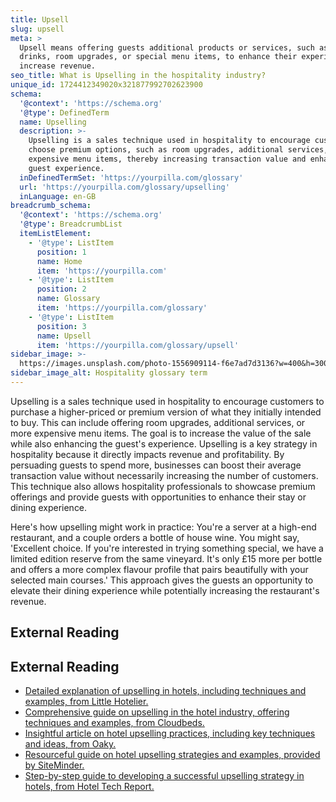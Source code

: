 ```yaml
---
title: Upsell
slug: upsell
meta: >
  Upsell means offering guests additional products or services, such as premium
  drinks, room upgrades, or special menu items, to enhance their experience and
  increase revenue.
seo_title: What is Upselling in the hospitality industry?
unique_id: 1724412349020x321877992702623900
schema:
  '@context': 'https://schema.org'
  '@type': DefinedTerm
  name: Upselling
  description: >-
    Upselling is a sales technique used in hospitality to encourage customers to
    choose premium options, such as room upgrades, additional services, or more
    expensive menu items, thereby increasing transaction value and enhancing the
    guest experience.
  inDefinedTermSet: 'https://yourpilla.com/glossary'
  url: 'https://yourpilla.com/glossary/upselling'
  inLanguage: en-GB
breadcrumb_schema:
  '@context': 'https://schema.org'
  '@type': BreadcrumbList
  itemListElement:
    - '@type': ListItem
      position: 1
      name: Home
      item: 'https://yourpilla.com'
    - '@type': ListItem
      position: 2
      name: Glossary
      item: 'https://yourpilla.com/glossary'
    - '@type': ListItem
      position: 3
      name: Upsell
      item: 'https://yourpilla.com/glossary/upsell'
sidebar_image: >-
  https://images.unsplash.com/photo-1556909114-f6e7ad7d3136?w=400&h=300&fit=crop&auto=format
sidebar_image_alt: Hospitality glossary term
---
```


Upselling is a sales technique used in hospitality to encourage customers to purchase a higher-priced or premium version of what they initially intended to buy. This can include offering room upgrades, additional services, or more expensive menu items. The goal is to increase the value of the sale while also enhancing the guest's experience. Upselling is a key strategy in hospitality because it directly impacts revenue and profitability. By persuading guests to spend more, businesses can boost their average transaction value without necessarily increasing the number of customers. This technique also allows hospitality professionals to showcase premium offerings and provide guests with opportunities to enhance their stay or dining experience.

Here's how upselling might work in practice: You're a server at a high-end restaurant, and a couple orders a bottle of house wine. You might say, 'Excellent choice. If you're interested in trying something special, we have a limited edition reserve from the same vineyard. It's only £15 more per bottle and offers a more complex flavour profile that pairs beautifully with your selected main courses.' This approach gives the guests an opportunity to elevate their dining experience while potentially increasing the restaurant's revenue.

## External Reading



## External Reading

*   [Detailed explanation of upselling in hotels, including techniques and examples, from Little Hotelier.](https://www.littlehotelier.com/blog/increase-your-revenue/what-is-upselling-hotel/)
*   [Comprehensive guide on upselling in the hotel industry, offering techniques and examples, from Cloudbeds.](https://www.cloudbeds.com/hotel-guest/upsell/)
*   [Insightful article on hotel upselling practices, including key techniques and ideas, from Oaky.](https://oaky.com/en/blog/hotel-upselling)
*   [Resourceful guide on hotel upselling strategies and examples, provided by SiteMinder.](https://www.siteminder.com/r/hotel-upselling/)
*   [Step-by-step guide to developing a successful upselling strategy in hotels, from Hotel Tech Report.](https://hoteltechreport.com/news/hotel-upselling)
